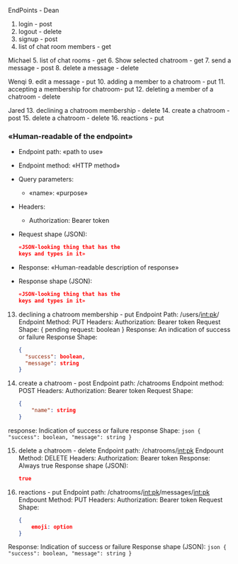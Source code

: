 EndPoints -
Dean
1. login - post
2. logout - delete
3. signup - post
4. list of chat room members - get

Michael
5. list of chat rooms - get
6. Show selected chatroom - get
7. send a message - post
8. delete a message - delete

Wenqi
9. edit a message - put
10. adding a member to a chatroom - put
11. accepting a membership for chatroom- put
12. deleting a member of a chatroom  - delete

Jared
13. declining a chatroom membership - delete
14. create a chatroom - post
15. delete a chatroom - delete
16. reactions - put







### «Human-readable of the endpoint»

* Endpoint path: «path to use»
* Endpoint method: «HTTP method»
* Query parameters:
  * «name»: «purpose»

* Headers:
  * Authorization: Bearer token

* Request shape (JSON):
    ```json
    «JSON-looking thing that has the
    keys and types in it»
    ```

* Response: «Human-readable description
            of response»
* Response shape (JSON):
    ```json
    «JSON-looking thing that has the
    keys and types in it»

13. declining a chatroom membership - put
Endpoint Path: /users/<int:pk>/
Endpoint Method: PUT
Headers:
    Authorization: Bearer token
Request Shape:
    {
        pending request: boolean
    }
Response: An indication of success or failure
Response Shape:
    ```json
    {
      "success": boolean,
      "message": string
    }
    ```


14. create a chatroom - post
Endpoint path: /chatrooms
Endpoint method: POST
Headers:
    Authorization: Bearer token
Request Shape:
    ```json
    {
        "name": string
    }
    ```
response: Indication of success or failure
response Shape:
    ```json
    {
      "success": boolean,
      "message": string
    }
    ```

15. delete a chatroom - delete
Endpoint path: /chatrooms/<int:pk>
Endpount Method: DELETE
Headers:
    Authorization: Bearer token
Response: Always true
Response shape (JSON):
    ```json
    true
    ```

16. reactions - put
Endpoint path: /chatrooms/<int:pk>/messages/<int:pk>
Endpount Method: PUT
Headers:
    Authorization: Bearer token
Request Shape:
    ```json
    {
        emoji: option
    }
Response: Indication of success or failure
Response shape (JSON):
    ```json
    {
      "success": boolean,
      "message": string
    }
    ```
